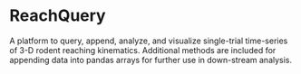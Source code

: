 # ReachQuery
A platform to query, append, analyze, and visualize single-trial time-series of 3-D rodent reaching kinematics. Additional methods are included for appending data into pandas arrays for further use in down-stream analysis.
